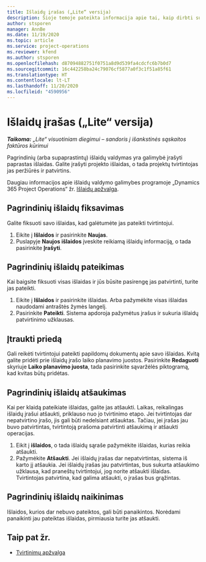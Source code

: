 ```yaml
---
title: Išlaidų įrašas („Lite“ versija)
description: Šioje temoje pateikta informacija apie tai, kaip dirbti su išlaidų įrašu „Lite“ visuotiniame diegime.
author: stsporen
manager: AnnBe
ms.date: 11/19/2020
ms.topic: article
ms.service: project-operations
ms.reviewer: kfend
ms.author: stsporen
ms.openlocfilehash: d87094882751f0751a8d9d539fa4cdcfc6b7b0d7
ms.sourcegitcommit: 16c442258ba24c79076cf5877a0f3c1f51a85f61
ms.translationtype: HT
ms.contentlocale: lt-LT
ms.lasthandoff: 11/20/2020
ms.locfileid: "4590956"
---
```

# <a name="expense-entry-lite"></a>Išlaidų įrašas („Lite“ versija)

_**Taikoma:** „Lite“ visuotiniam diegimui – sandoris į išankstinės sąskaitos faktūros kūrimui_

Pagrindinių (arba supaprastintų) išlaidų valdymas yra galimybė įrašyti paprastas išlaidas. Galite įrašyti projekto išlaidas, o tada projektų tvirtintojas jas peržiūrės ir patvirtins.

Daugiau informacijos apie išlaidų valdymo galimybes programoje „Dynamics 365 Project Operations“ žr. [Išlaidų apžvalga](expense-overview.md).

## <a name="capture-a-basic-expense"></a>Pagrindinių išlaidų fiksavimas

Galite fiksuoti savo išlaidas, kad galėtumėte jas pateikti tvirtintojui.

1. Eikite į **Išlaidos** ir pasirinkite **Naujas**.
2. Puslapyje **Naujos išlaidos** įveskite reikiamą išlaidų informaciją, o tada pasirinkite **Įrašyti**.

## <a name="submit-a-basic-expense"></a>Pagrindinių išlaidų pateikimas

Kai baigsite fiksuoti visas išlaidas ir jūs būsite pasirengę jas patvirtinti, turite jas pateikti.

1. Eikite į **Išlaidos** ir pasirinkite išlaidas. Arba pažymėkite visas išlaidas naudodami antraštės žymės langelį.
2. Pasirinkite **Pateikti**. Sistema apdoroja pažymėtus įrašus ir sukuria išlaidų patvirtinimo užklausas.

## <a name="add-an-attachment"></a>Įtraukti priedą

Gali reikėti tvirtintojui pateikti papildomų dokumentų apie savo išlaidas. Kvitą galite pridėti prie išlaidų įrašo laiko planavimo juostos. Pasirinkite **Redaguoti** skyriuje **Laiko planavimo juosta**, tada pasirinkite sąvaržėlės piktogramą, kad kvitas būtų pridėtas.

## <a name="recall-a-basic-expense"></a>Pagrindinių išlaidų atšaukimas

Kai per klaidą pateikiate išlaidas, galite jas atšaukti. Laikas, reikalingas išlaidų įrašui atšaukti, priklauso nuo jo tvirtinimo etapo.  Jei tvirtintojas dar nepatvirtino įrašo, jis gali būti nedelsiant atšauktas. Tačiau, jei įrašas jau buvo patvirtintas, tvirtintoją prašoma patvirtinti atšaukimą ir atšaukti operacijas.

1. Eikit į **išlaidos**, o tada išlaidų sąraše pažymėkite išlaidas, kurias reikia atšaukti.
2. Pažymėkite **Atšaukti**. Jei išlaidų įrašas dar nepatvirtintas, sistema iš karto jį atšaukia. Jei išlaidų įrašas jau patvirtintas, bus sukurta atšaukimo užklausa, kad praneštų tvirtintojui, jog norite atšaukti išlaidas. Tvirtintojas patvirtina, kad galima atšaukti, o įrašas bus grąžintas.

## <a name="delete-a-basic-expense"></a>Pagrindinių išlaidų naikinimas

Išlaidos, kurios dar nebuvo pateiktos, gali būti panaikintos. Norėdami panaikinti jau pateiktas išlaidas, pirmiausia turite jas atšaukti.

## <a name="see-also"></a>Taip pat žr.

- [Tvirtinimų apžvalga](../approvals/approvals-overview.md)
